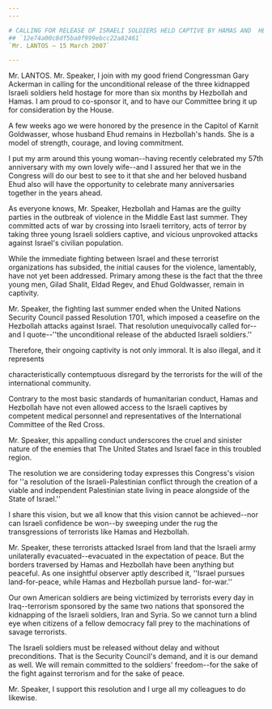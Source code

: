 ```yaml
---
---

# CALLING FOR RELEASE OF ISRAELI SOLDIERS HELD CAPTIVE BY HAMAS AND  HEZBOLLAH
## `12e74a00c8df5ba0f999ebcc22a82461`
`Mr. LANTOS — 15 March 2007`

---
```



Mr. LANTOS. Mr. Speaker, I join with my good friend Congressman Gary 
Ackerman in calling for the unconditional release of the three 
kidnapped Israeli soldiers held hostage for more than six months by 
Hezbollah and Hamas. I am proud to co-sponsor it, and to have our 
Committee bring it up for consideration by the House.

A few weeks ago we were honored by the presence in the Capitol of 
Karnit Goldwasser, whose husband Ehud remains in Hezbollah's hands. She 
is a model of strength, courage, and loving commitment.

I put my arm around this young woman--having recently celebrated my 
57th anniversary with my own lovely wife--and I assured her that we in 
the Congress will do our best to see to it that she and her beloved 
husband Ehud also will have the opportunity to celebrate many 
anniversaries together in the years ahead.

As everyone knows, Mr. Speaker, Hezbollah and Hamas are the guilty 
parties in the outbreak of violence in the Middle East last summer. 
They committed acts of war by crossing into Israeli territory, acts of 
terror by taking three young Israeli soldiers captive, and vicious 
unprovoked attacks against Israel's civilian population.

While the immediate fighting between Israel and these terrorist 
organizations has subsided, the initial causes for the violence, 
lamentably, have not yet been addressed. Primary among these is the 
fact that the three young men, Gilad Shalit, Eldad Regev, and Ehud 
Goldwasser, remain in captivity.

Mr. Speaker, the fighting last summer ended when the United Nations 
Security Council passed Resolution 1701, which imposed a ceasefire on 
the Hezbollah attacks against Israel. That resolution unequivocally 
called for--and I quote--''the unconditional release of the abducted 
Israeli soldiers.''

Therefore, their ongoing captivity is not only immoral. It is also 
illegal, and it represents


characteristically contemptuous disregard by the terrorists for the 
will of the international community.

Contrary to the most basic standards of humanitarian conduct, Hamas 
and Hezbollah have not even allowed access to the Israeli captives by 
competent medical personnel and representatives of the International 
Committee of the Red Cross.

Mr. Speaker, this appalling conduct underscores the cruel and 
sinister nature of the enemies that The United States and Israel face 
in this troubled region.

The resolution we are considering today expresses this Congress's 
vision for ''a resolution of the Israeli-Palestinian conflict through 
the creation of a viable and independent Palestinian state living in 
peace alongside of the State of Israel.''

I share this vision, but we all know that this vision cannot be 
achieved--nor can Israeli confidence be won--by sweeping under the rug 
the transgressions of terrorists like Hamas and Hezbollah.

Mr. Speaker, these terrorists attacked Israel from land that the 
Israeli army unilaterally evacuated--evacuated in the expectation of 
peace. But the borders traversed by Hamas and Hezbollah have been 
anything but peaceful. As one insightful observer aptly described it, 
''Israel pursues land-for-peace, while Hamas and Hezbollah pursue land-
for-war.''

Our own American soldiers are being victimized by terrorists every 
day in Iraq--terrorism sponsored by the same two nations that sponsored 
the kidnapping of the Israeli soldiers, Iran and Syria. So we cannot 
turn a blind eye when citizens of a fellow democracy fall prey to the 
machinations of savage terrorists.

The Israeli soldiers must be released without delay and without 
preconditions. That is the Security Council's demand, and it is our 
demand as well. We will remain committed to the soldiers' freedom--for 
the sake of the fight against terrorism and for the sake of peace.

Mr. Speaker, I support this resolution and I urge all my colleagues 
to do likewise.
